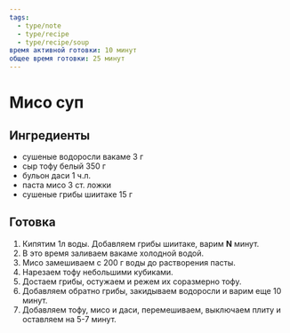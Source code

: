 ```yaml
---
tags:
  - type/note
  - type/recipe
  - type/recipe/soup
время активной готовки: 10 минут
общее время готовки: 25 минут
---
```

# Мисо суп

## Ингредиенты

-  сушеные водоросли вакаме 3 г
- сыр тофу белый 350 г
- бульон даси 1 ч.л.
- паста мисо 3 ст. ложки
- сушеные грибы шиитаке 15 г
## Готовка

1. Кипятим 1л воды. Добавляем грибы шиитаке, варим **N** минут.
2. В это время заливаем вакаме холодной водой.
3. Мисо замешиваем с 200 г воды до растворения пасты.
4. Нарезаем тофу небольшими кубиками.
5. Достаем грибы, остужаем и режем их соразмерно тофу.
6. Добавляем обратно грибы, закидываем водоросли и варим еще 10 минут.
7. Добавляем тофу, мисо и даси, перемешиваем, выключаем плиту и оставляем на 5-7 минут.
